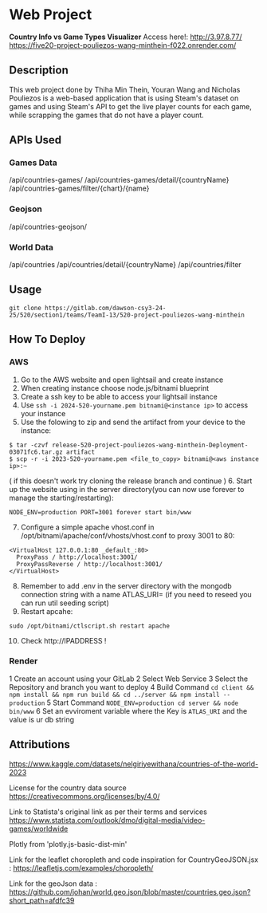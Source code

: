 # Web Project

**Country Info vs Game Types Visualizer**
Access here!:
http://3.97.8.77/
https://five20-project-pouliezos-wang-minthein-f022.onrender.com/


## Description
This web project done by Thiha Min Thein, Youran Wang and Nicholas Pouliezos is a web-based application that is using Steam's dataset on games and using Steam's API to get the live player counts for each game, while scrapping the games that do not have a player count.

## APIs Used
### Games Data
/api/countries-games/
/api/countries-games/detail/{countryName}
/api/countries-games/filter/{chart}/{name}

### Geojson 
/api/countries-geojson/

### World Data
/api/countries
/api/countries/detail/{countryName}
/api/countries/filter

## Usage
```
git clone https://gitlab.com/dawson-csy3-24-25/520/section1/teams/TeamI-13/520-project-pouliezos-wang-minthein
```

## How To Deploy
### AWS
1. Go to the AWS website and open lightsail and create instance
2. When creating instance choose node.js/bitnami blueprint
3. Create a ssh key to be able to access your lightsail instance
4. Use ```ssh -i 2024-520-yourname.pem bitnami@<instance ip>``` to access your instance
5. Use the folowing to zip and send the artifact from your device to the instance:
```
$ tar -czvf release-520-project-pouliezos-wang-minthein-Deployment-03071fc6.tar.gz artifact
$ scp -r -i 2023-520-yourname.pem <file_to_copy> bitnami@<aws instance ip>:~
```
( if this doesn't work try cloning the release branch and continue )
6. Start up the website using in the server directory(you can now use forever to manage the starting/restarting):
```
NODE_ENV=production PORT=3001 forever start bin/www
```
7. Configure a simple apache vhost.conf in /opt/bitnami/apache/conf/vhosts/vhost.conf to proxy 3001 to 80:
```
<VirtualHost 127.0.0.1:80 _default_:80>
  ProxyPass / http://localhost:3001/
  ProxyPassReverse / http://localhost:3001/
</VirtualHost>

```
8. Remember to add .env in the server directory with the mongodb connection string with a name ATLAS_URI= (if you need to reseed you can run util seeding script)
9. Restart apcahe:
```
sudo /opt/bitnami/ctlscript.sh restart apache
```
10. Check http://IPADDRESS !

### Render
1 Create an account using your GitLab
2 Select Web Service 
3 Select the Repository and branch you want to deploy
4 Build Command ```cd client && npm install && npm run build && cd ../server && npm install --production``` 
5 Start Command ```NODE_ENV=production cd server && node bin/www```
6 Set an evviroment variable where the Key is ```ATLAS_URI``` and the value is ur db string

## Attributions
https://www.kaggle.com/datasets/nelgiriyewithana/countries-of-the-world-2023

License for the country data source
https://creativecommons.org/licenses/by/4.0/

Link to Statista's original link as per their terms and services
https://www.statista.com/outlook/dmo/digital-media/video-games/worldwide

Plotly from 'plotly.js-basic-dist-min'

Link for the leaflet choropleth and code inspiration for CountryGeoJSON.jsx : https://leafletjs.com/examples/choropleth/

Link for the geoJson data : https://github.com/johan/world.geo.json/blob/master/countries.geo.json?short_path=afdfc39
